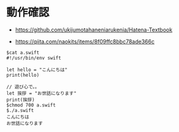 # 動作確認

- https://github.com/ukijumotahaneniarukenia/Hatena-Textbook

- https://qiita.com/naokits/items/8f09ffc8bbc78ade366c


```
$cat a.swift
#!/usr/bin/env swift

let hello = "こんにちは"
print(hello)

// 遊び心で。。
let 挨拶 = "お世話になります"
print(挨拶)
$chmod 700 a.swift
$./a.swift
こんにちは
お世話になります
```
